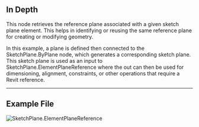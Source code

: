 ## In Depth
This node retrieves the reference plane associated with a given sketch plane element. This helps in identifying or reusing the same reference plane for creating or modifying geometry.

In this example, a plane is defined then connected to the SketchPlane.ByPlane node, which generates a corresponding sketch plane.  This sketch plane is used as an input to SketchPlane.ElementPlaneReference where the out can then be used for dimensioning, alignment, constraints, or other operations that require a Revit reference.

___
## Example File

![SketchPlane.ElementPlaneReference](./Revit.Elements.SketchPlane.ElementPlaneReference_img.jpg)